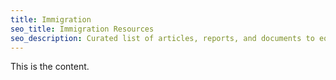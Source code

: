 ```yaml
---
title: Immigration
seo_title: Immigration Resources
seo_description: Curated list of articles, reports, and documents to equip activists on behalf of immigrant rights and immigration reform.
---
```


This is the content.